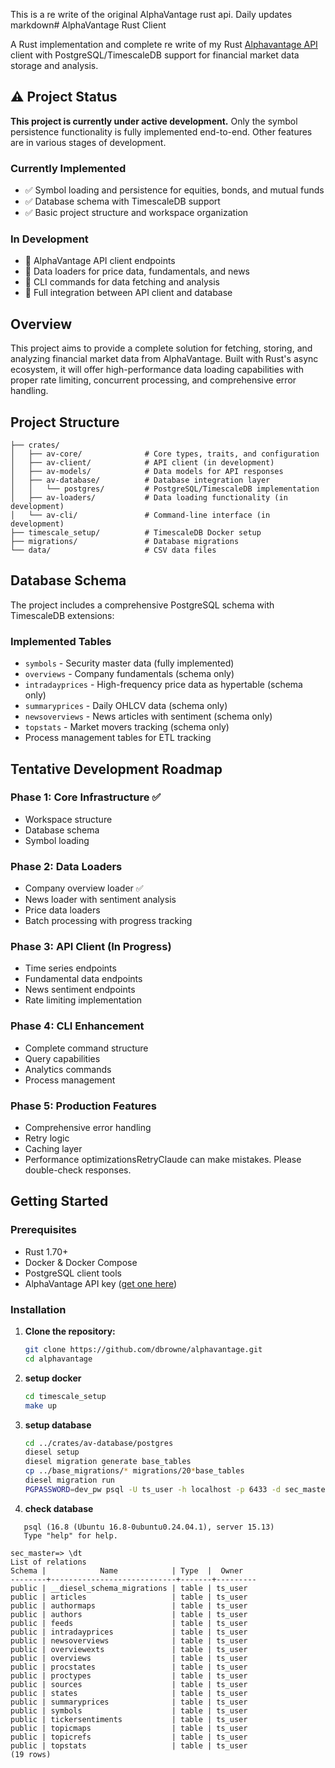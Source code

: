 This is a re write of the original AlphaVantage rust api.  Daily updates
markdown# AlphaVantage Rust Client

A Rust implementation and complete re write of my  Rust [Alphavantage API](https://github.com/dbrowne/AlphaVantage_Rust)   client with PostgreSQL/TimescaleDB support for financial market data storage and analysis.

## ⚠️ Project Status

**This project is currently under active development.** Only the symbol persistence functionality is fully implemented end-to-end. Other features are in various stages of development.

### Currently Implemented
- ✅ Symbol loading and persistence for equities, bonds, and mutual funds
- ✅ Database schema with TimescaleDB support
- ✅ Basic project structure and workspace organization

### In Development
- 🚧 AlphaVantage API client endpoints
- 🚧 Data loaders for price data, fundamentals, and news
- 🚧 CLI commands for data fetching and analysis
- 🚧 Full integration between API client and database

## Overview

This project aims to provide a complete solution for fetching, storing, and analyzing financial market data from AlphaVantage. Built with Rust's async ecosystem, it will offer high-performance data loading capabilities with proper rate limiting, concurrent processing, and comprehensive error handling.

## Project Structure
```alphavantage/
├── crates/
│   ├── av-core/              # Core types, traits, and configuration
│   ├── av-client/            # API client (in development)
│   ├── av-models/            # Data models for API responses
│   ├── av-database/          # Database integration layer
│   │   └── postgres/         # PostgreSQL/TimescaleDB implementation
│   ├── av-loaders/           # Data loading functionality (in development)
│   └── av-cli/               # Command-line interface (in development)
├── timescale_setup/          # TimescaleDB Docker setup
├── migrations/               # Database migrations
└── data/                     # CSV data files
```


## Database Schema

The project includes a comprehensive PostgreSQL schema with TimescaleDB extensions:

### Implemented Tables
- `symbols` - Security master data (fully implemented)
- `overviews` - Company fundamentals (schema only)
- `intradayprices` - High-frequency price data as hypertable (schema only)
- `summaryprices` - Daily OHLCV data (schema only)
- `newsoverviews` - News articles with sentiment (schema only)
- `topstats` - Market movers tracking (schema only)
- Process management tables for ETL tracking

## Tentative Development Roadmap  

### Phase 1: Core Infrastructure ✅
- Workspace structure
- Database schema
- Symbol loading


### Phase 2: Data Loaders
- Company overview loader ✅
- News loader with sentiment analysis
- Price data loaders
- Batch processing with progress tracking


 
### Phase 3: API Client (In Progress)
- Time series endpoints
- Fundamental data endpoints
- News sentiment endpoints
- Rate limiting implementation



### Phase 4: CLI Enhancement
- Complete command structure
- Query capabilities
- Analytics commands
- Process management



### Phase 5: Production Features
- Comprehensive error handling
- Retry logic
- Caching layer
- Performance optimizationsRetryClaude can make mistakes. Please double-check responses.



## Getting Started

### Prerequisites

- Rust 1.70+
- Docker & Docker Compose
- PostgreSQL client tools
- AlphaVantage API key ([get one here](https://www.alphavantage.co/support/#api-key))

### Installation

1. **Clone the repository:**
   ```bash
   git clone https://github.com/dbrowne/alphavantage.git
   cd alphavantage
   
2. **setup docker**
    ```bash
   cd timescale_setup
   make up
   
3. **setup database**
      ```bash
      cd ../crates/av-database/postgres
      diesel setup
      diesel migration generate base_tables
      cp ../base_migrations/* migrations/20*base_tables
      diesel migration run
      PGPASSWORD=dev_pw psql -U ts_user -h localhost -p 6433 -d sec_master
      
4. **check database**
```
   psql (16.8 (Ubuntu 16.8-0ubuntu0.24.04.1), server 15.13)
   Type "help" for help.

sec_master=> \dt
List of relations
Schema |            Name            | Type  |  Owner  
--------+----------------------------+-------+---------
public | __diesel_schema_migrations | table | ts_user
public | articles                   | table | ts_user
public | authormaps                 | table | ts_user
public | authors                    | table | ts_user
public | feeds                      | table | ts_user
public | intradayprices             | table | ts_user
public | newsoverviews              | table | ts_user
public | overviewexts               | table | ts_user
public | overviews                  | table | ts_user
public | procstates                 | table | ts_user
public | proctypes                  | table | ts_user
public | sources                    | table | ts_user
public | states                     | table | ts_user
public | summaryprices              | table | ts_user
public | symbols                    | table | ts_user
public | tickersentiments           | table | ts_user
public | topicmaps                  | table | ts_user
public | topicrefs                  | table | ts_user
public | topstats                   | table | ts_user
(19 rows)
```

   